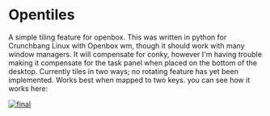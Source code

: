 Opentiles
=========

A simple tiling feature for openbox. 
This was written in python for Crunchbang Linux with Openbox wm, though it should work with many window managers.
It will compensate for conky, however I'm having trouble making it compensate for the task panel when placed on the bottom of the desktop.
Currently tiles in two ways; no rotating feature has yet been implemented. Works best when mapped to two keys.
you can see how it works here: 

<a href="http://mkerala.com/u/?pm=059E" title="final" ><img src="http://mkerala.com/u/image.php?dm=059E" alt="final" /></a>
